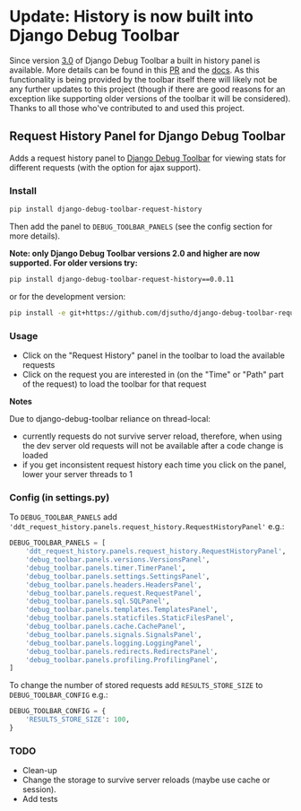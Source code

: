# Update: History is now built into Django Debug Toolbar #

Since version [3.0](https://django-debug-toolbar.readthedocs.io/en/latest/changes.html#) of Django Debug Toolbar a built in history panel is available. More details can be found in this [PR](https://github.com/jazzband/django-debug-toolbar/pull/1250) and the [docs](https://django-debug-toolbar.readthedocs.io/en/latest/panels.html#history). As this functionality is being provided by the toolbar itself there will likely not be any further updates to this project (though if there are good reasons for an exception like supporting older versions of the toolbar it will be considered). Thanks to all those who've contributed to and used this project.

## Request History Panel for Django Debug Toolbar ##

Adds a request history panel to [Django Debug Toolbar](https://github.com/django-debug-toolbar/django-debug-toolbar) for viewing stats for different requests (with the option for ajax support).


### Install ###

```bash
pip install django-debug-toolbar-request-history
```

Then add the panel to ```DEBUG_TOOLBAR_PANELS``` (see the config section for more details).

**Note: only Django Debug Toolbar versions 2.0 and higher are now supported. For older versions try:**

```bash
pip install django-debug-toolbar-request-history==0.0.11
```

or for the development version:

```bash
pip install -e git+https://github.com/djsutho/django-debug-toolbar-request-history.git#egg=django-debug-toolbar-request-history
```

### Usage ###

* Click on the "Request History" panel in the toolbar to load the available requests
* Click on the request you are interested in (on the "Time" or "Path" part of the request) to load the toolbar for that request


**Notes**

Due to django-debug-toolbar reliance on thread-local:
- currently requests do not survive server reload, therefore, when using the dev server old requests will not be available after a code change is loaded
- if you get inconsistent request history each time you click on the panel, lower your server threads to 1


### Config (in settings.py) ###

To ```DEBUG_TOOLBAR_PANELS``` add ```'ddt_request_history.panels.request_history.RequestHistoryPanel'``` e.g.:

```python
DEBUG_TOOLBAR_PANELS = [
    'ddt_request_history.panels.request_history.RequestHistoryPanel',  # Here it is
    'debug_toolbar.panels.versions.VersionsPanel',
    'debug_toolbar.panels.timer.TimerPanel',
    'debug_toolbar.panels.settings.SettingsPanel',
    'debug_toolbar.panels.headers.HeadersPanel',
    'debug_toolbar.panels.request.RequestPanel',
    'debug_toolbar.panels.sql.SQLPanel',
    'debug_toolbar.panels.templates.TemplatesPanel',
    'debug_toolbar.panels.staticfiles.StaticFilesPanel',
    'debug_toolbar.panels.cache.CachePanel',
    'debug_toolbar.panels.signals.SignalsPanel',
    'debug_toolbar.panels.logging.LoggingPanel',
    'debug_toolbar.panels.redirects.RedirectsPanel',
    'debug_toolbar.panels.profiling.ProfilingPanel',
]
```

To change the number of stored requests add ```RESULTS_STORE_SIZE``` to ```DEBUG_TOOLBAR_CONFIG``` e.g.:

```python
DEBUG_TOOLBAR_CONFIG = {
    'RESULTS_STORE_SIZE': 100,
}
```

### TODO ###
* Clean-up
* Change the storage to survive server reloads (maybe use cache or session).
* Add tests
